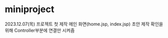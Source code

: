 # miniproject
2023.12.07(목)
프로젝트 첫 제작
메인 화면(home.jsp, index.jsp) 초안 제작
확인을 위해 Controller부분에 연결만 시켜줌
